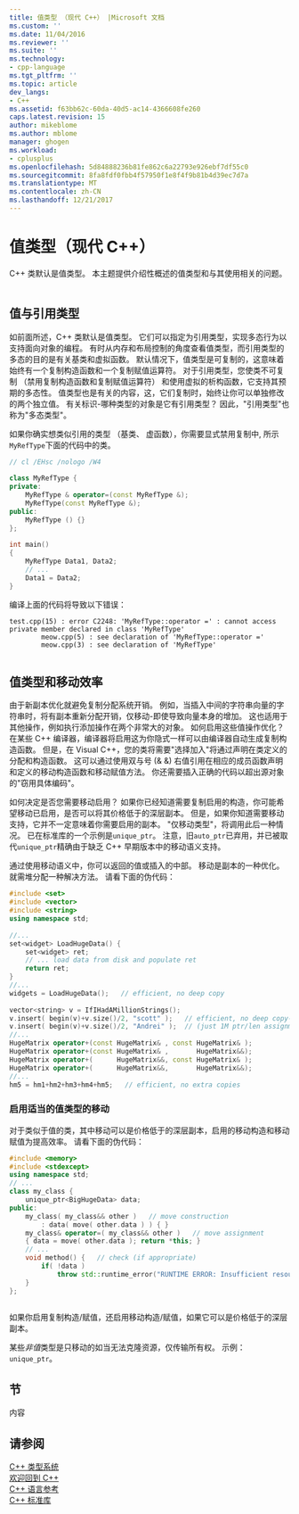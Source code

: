 ```yaml
---
title: 值类型 （现代 C++） |Microsoft 文档
ms.custom: ''
ms.date: 11/04/2016
ms.reviewer: ''
ms.suite: ''
ms.technology:
- cpp-language
ms.tgt_pltfrm: ''
ms.topic: article
dev_langs:
- C++
ms.assetid: f63bb62c-60da-40d5-ac14-4366608fe260
caps.latest.revision: 15
author: mikeblome
ms.author: mblome
manager: ghogen
ms.workload:
- cplusplus
ms.openlocfilehash: 5d84888236b81fe862c6a22793e926ebf7df55c0
ms.sourcegitcommit: 8fa8fdf0fbb4f57950f1e8f4f9b81b4d39ec7d7a
ms.translationtype: MT
ms.contentlocale: zh-CN
ms.lasthandoff: 12/21/2017
---
```

# <a name="value-types-modern-c"></a>值类型（现代 C++）
C++ 类默认是值类型。 本主题提供介绍性概述的值类型和与其使用相关的问题。  
  
## <a name="value-vs-reference-types"></a>值与引用类型  
 如前面所述，C++ 类默认是值类型。 它们可以指定为引用类型，实现多态行为以支持面向对象的编程。 有时从内存和布局控制的角度查看值类型，而引用类型的多态的目的是有关基类和虚拟函数。 默认情况下，值类型是可复制的，这意味着始终有一个复制构造函数和一个复制赋值运算符。 对于引用类型，您使类不可复制 （禁用复制构造函数和复制赋值运算符） 和使用虚拟的析构函数，它支持其预期的多态性。 值类型也是有关的内容，这，它们复制时，始终让你可以单独修改的两个独立值。 有关标识-哪种类型的对象是它有引用类型？ 因此，"引用类型"也称为"多态类型"。  
  
 如果你确实想类似引用的类型 （基类、 虚函数），你需要显式禁用复制中, 所示`MyRefType`下面的代码中的类。  
  
```cpp  
// cl /EHsc /nologo /W4  
  
class MyRefType {  
private:  
    MyRefType & operator=(const MyRefType &);  
    MyRefType(const MyRefType &);  
public:  
    MyRefType () {}  
};  
  
int main()  
{  
    MyRefType Data1, Data2;  
    // ...  
    Data1 = Data2;  
}  
```  
  
 编译上面的代码将导致以下错误：  
  
```Output  
test.cpp(15) : error C2248: 'MyRefType::operator =' : cannot access private member declared in class 'MyRefType'  
        meow.cpp(5) : see declaration of 'MyRefType::operator ='  
        meow.cpp(3) : see declaration of 'MyRefType'  
  
```  
  
## <a name="value-types-and-move-efficiency"></a>值类型和移动效率  
 由于新副本优化就避免复制分配系统开销。 例如，当插入中间的字符串向量的字符串时，将有副本重新分配开销，仅移动-即使导致向量本身的增加。 这也适用于其他操作，例如执行添加操作在两个非常大的对象。 如何启用这些值操作优化？ 在某些 C++ 编译器，编译器将启用这为你隐式一样可以由编译器自动生成复制构造函数。 但是，在 Visual C++，您的类将需要"选择加入"将通过声明在类定义的分配和构造函数。 这可以通过使用双与号 (& &) 右值引用在相应的成员函数声明和定义的移动构造函数和移动赋值方法。  你还需要插入正确的代码以超出源对象的"窃用具体编码"。  
  
 如何决定是否您需要移动启用？ 如果你已经知道需要复制启用的构造，你可能希望移动已启用，是否可以将其价格低于的深层副本。 但是，如果你知道需要移动支持，它并不一定意味着你需要启用的副本。 "仅移动类型"，将调用此后一种情况。 已在标准库的一个示例是`unique_ptr`。 注意，旧`auto_ptr`已弃用，并已被取代`unique_ptr`精确由于缺乏 C++ 早期版本中的移动语义支持。  
  
 通过使用移动语义中，你可以返回的值或插入的中部。 移动是副本的一种优化。 就需堆分配一种解决方法。 请看下面的伪代码：  
  
```cpp  
#include <set>  
#include <vector>  
#include <string>  
using namespace std;  
  
//...  
set<widget> LoadHugeData() {  
    set<widget> ret;  
    // ... load data from disk and populate ret  
    return ret;  
}  
//...  
widgets = LoadHugeData();   // efficient, no deep copy  
  
vector<string> v = IfIHadAMillionStrings();  
v.insert( begin(v)+v.size()/2, "scott" );   // efficient, no deep copy-shuffle  
v.insert( begin(v)+v.size()/2, "Andrei" );  // (just 1M ptr/len assignments)  
//...  
HugeMatrix operator+(const HugeMatrix& , const HugeMatrix& );  
HugeMatrix operator+(const HugeMatrix& ,       HugeMatrix&&);  
HugeMatrix operator+(      HugeMatrix&&, const HugeMatrix& );  
HugeMatrix operator+(      HugeMatrix&&,       HugeMatrix&&);  
//...  
hm5 = hm1+hm2+hm3+hm4+hm5;   // efficient, no extra copies  
```  
  
### <a name="enabling-move-for-appropriate-value-types"></a>启用适当的值类型的移动  
 对于类似于值的类，其中移动可以是价格低于的深层副本，启用的移动构造和移动赋值为提高效率。 请看下面的伪代码：  
  
```cpp  
#include <memory>  
#include <stdexcept>  
using namespace std;  
// ...  
class my_class {  
    unique_ptr<BigHugeData> data;  
public:  
    my_class( my_class&& other )   // move construction  
        : data( move( other.data ) ) { }  
    my_class& operator=( my_class&& other )   // move assignment  
    { data = move( other.data ); return *this; }  
    // ...  
    void method() {   // check (if appropriate)  
        if( !data )   
            throw std::runtime_error("RUNTIME ERROR: Insufficient resources!");  
    }  
};  
  
```  
  
 如果你启用复制构造/赋值，还启用移动构造/赋值，如果它可以是价格低于的深层副本。  
  
 某些*非值*类型是只移动的如当无法克隆资源，仅传输所有权。 示例：`unique_ptr`。  
  
## <a name="section"></a>节  
 内容  
  
## <a name="see-also"></a>请参阅  
 [C++ 类型系统](../cpp/cpp-type-system-modern-cpp.md)   
 [欢迎回到 C++](../cpp/welcome-back-to-cpp-modern-cpp.md)   
 [C++ 语言参考](../cpp/cpp-language-reference.md)   
 [C++ 标准库](../standard-library/cpp-standard-library-reference.md)
